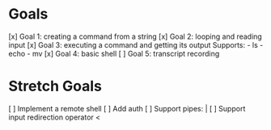 # Goals

[x] Goal 1: creating a command from a string
[x] Goal 2: looping and reading input
[x] Goal 3: executing a command and getting its output
    Supports:
    - ls
    - echo
    - mv
[x] Goal 4: basic shell
[ ] Goal 5: transcript recording

# Stretch Goals

[ ] Implement a remote shell
[ ] Add auth
[ ] Support pipes: |
[ ] Support input redirection operator <